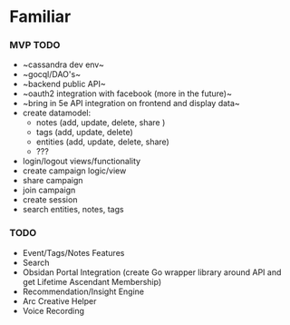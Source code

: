 # Familiar


### MVP TODO
- ~cassandra dev env~
- ~gocql/DAO's~
- ~backend public API~
- ~oauth2 integration with facebook (more in the future)~
- ~bring in 5e API integration on frontend and display data~
- create datamodel:
    - notes (add, update, delete, share )
    - tags (add, update, delete)
    - entities (add, update, delete, share)
    - ???
- login/logout views/functionality
- create campaign logic/view
- share campaign
- join campaign
- create session
- search entities, notes, tags


### TODO
- Event/Tags/Notes Features
- Search
- Obsidan Portal Integration (create Go wrapper library around API and get Lifetime Ascendant Membership)
- Recommendation/Insight Engine
- Arc Creative Helper
- Voice Recording
